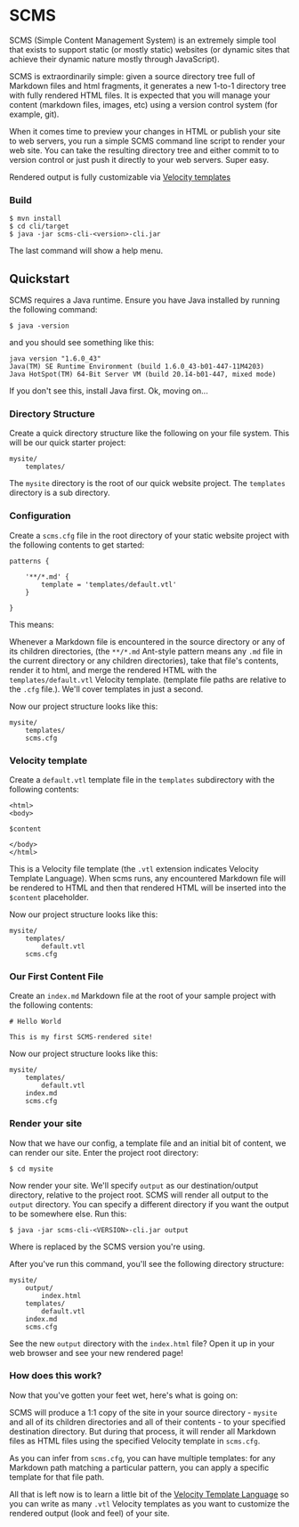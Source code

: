 # SCMS

SCMS (Simple Content Management System) is an extremely simple tool that exists to support static (or mostly static)
websites (or dynamic sites that achieve their dynamic nature mostly through JavaScript).

SCMS is extraordinarily simple: given a source directory tree full of Markdown files and html fragments, it
generates a new 1-to-1 directory tree with fully rendered HTML files.  It is expected that you will manage your content
(markdown files, images, etc) using a version control system (for example, git).

When it comes time to preview your changes in HTML or publish your site to web servers,  you run a simple SCMS command
line script to render your web site.  You can take the resulting directory tree and either commit to to version control
or just push it directly to your web servers.  Super easy.

Rendered output is fully customizable via [Velocity templates](http://velocity.apache.org/engine/devel/user-guide.html)

### Build

    $ mvn install
    $ cd cli/target
    $ java -jar scms-cli-<version>-cli.jar

The last command will show a help menu.

## Quickstart

SCMS requires a Java runtime. Ensure you have Java installed by running the following command:

    $ java -version

and you should see something like this:

    java version "1.6.0_43"
    Java(TM) SE Runtime Environment (build 1.6.0_43-b01-447-11M4203)
    Java HotSpot(TM) 64-Bit Server VM (build 20.14-b01-447, mixed mode)

If you don't see this, install Java first.  Ok, moving on...

### Directory Structure

Create a quick directory structure like the following on your file system.  This will be our quick starter project:

    mysite/
        templates/

The `mysite` directory is the root of our quick website project.  The `templates` directory is a sub directory.


### Configuration

Create a `scms.cfg` file in the root directory of your static website project with the following contents to get started:

    patterns {

        '**/*.md' {
            template = 'templates/default.vtl'
        }

    }

This means:

Whenever a Markdown file is encountered in the source directory or any of its children directories,
(the `**/*.md` Ant-style pattern means any `.md` file in the current directory or any children directories), take
that file's contents, render it to html, and merge the rendered HTML with the `templates/default.vtl` Velocity template.
(template file paths are relative to the `.cfg` file.).  We'll cover templates in just a second.

Now our project structure looks like this:

    mysite/
        templates/
        scms.cfg

### Velocity template

Create a `default.vtl` template file in the `templates` subdirectory with the following contents:

    <html>
    <body>

    $content

    </body>
    </html>

This is a Velocity file template (the `.vtl` extension indicates Velocity Template Language).  When scms runs, any encountered Markdown file will be rendered to HTML and then that
rendered HTML will be inserted into the `$content` placeholder.

Now our project structure looks like this:

    mysite/
        templates/
            default.vtl
        scms.cfg

### Our First Content File

Create an `index.md` Markdown file at the root of your sample project with the following contents:

    # Hello World

    This is my first SCMS-rendered site!

Now our project structure looks like this:

    mysite/
        templates/
            default.vtl
        index.md
        scms.cfg

### Render your site

Now that we have our config, a template file and an initial bit of content, we can render our site.  Enter the project
root directory:

    $ cd mysite

Now render your site.  We'll specify `output` as our destination/output directory, relative to the project root.  SCMS
will render all output to the `output` directory.  You can specify a different directory if you want the output to be
somewhere else.  Run this:

    $ java -jar scms-cli-<VERSION>-cli.jar output

Where <VERSION> is replaced by the SCMS version you're using.

After you've run this command, you'll see the following directory structure:

    mysite/
        output/
            index.html
        templates/
            default.vtl
        index.md
        scms.cfg

See the new `output` directory with the `index.html` file?  Open it up in your web browser and see your new rendered page!

### How does this work?

Now that you've gotten your feet wet, here's what is going on:

SCMS will produce a 1:1 copy of the site in your source directory - `mysite` and all of its children directories and
all of their contents - to your specified destination directory.  But during that process, it will render all
Markdown files as HTML files using the specified Velocity template in `scms.cfg`.

As you can infer from `scms.cfg`, you can have multiple templates: for any Markdown path matching a particular pattern,
you can apply a specific template for that file path.

All that is left now is to learn a little bit of the [Velocity Template Language](http://velocity.apache.org/engine/devel/user-guide.html#Velocity_Template_Language_VTL:_An_Introduction)
so you can write as many `.vtl` Velocity templates as you want to customize the rendered output (look and feel) of your
site.

